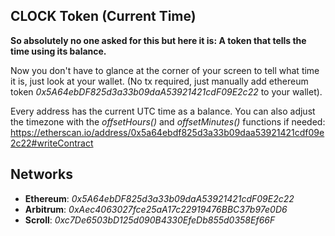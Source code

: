 ## CLOCK Token (Current Time)

**So absolutely no one asked for this but here it is: A token that tells the time using its balance.**

 Now you don't have to glance at the corner of your screen to tell what time it is, just look at your wallet.
(No tx required, just manually add ethereum token _0x5A64ebDF825d3a33b09daA53921421cdF09E2c22_ to your wallet).

Every address has the current UTC time as a balance. You can also adjust the timezone with the _offsetHours()_ and _offsetMinutes()_ functions if needed: https://etherscan.io/address/0x5a64ebdf825d3a33b09daa53921421cdf09e2c22#writeContract

## Networks

- **Ethereum**: _0x5A64ebDF825d3a33b09daA53921421cdF09E2c22_
- **Arbitrum**: _0xAec4063027fce25aA17c22919476BBC37b97e0D6_
- **Scroll**: _0xc7De6503bD125d090B4330EfeDb855d0358Ef66F_
